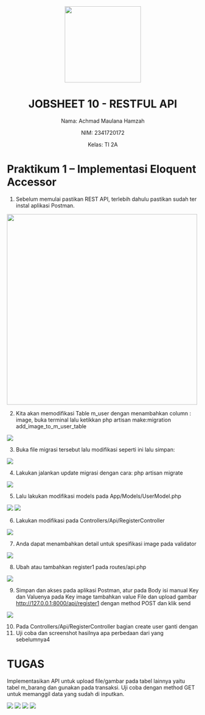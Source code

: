 <div style="text-align: center;">
  <img src="image/LogoPolinema.jpg" width="200">
</div>

<h1 style="text-align: center;">JOBSHEET 10 - RESTFUL API</h1>

<p style="text-align: center;">Nama: Achmad Maulana Hamzah</p>
<p style="text-align: center;">NIM: 2341720172</p>
<p style="text-align: center;">Kelas: TI 2A</p>

# Praktikum 1 – Implementasi Eloquent Accessor
1. Sebelum memulai pastikan REST API, terlebih dahulu pastikan sudah ter instal aplikasi
Postman.

<img src="image/p1.1.png" width="500">

2. Kita akan memodifikasi Table m_user dengan menambahkan column : image, buka
terminal lalu ketikkan
php artisan make:migration add_image_to_m_user_table

<img src="image/p1.2.png">

3. Buka file migrasi tersebut lalu modifikasi seperti ini lalu simpan:

<img src="image/p1.3.png">

4. Lakukan jalankan update migrasi dengan cara:
php artisan migrate

<img src="image/p1.4.png">

5. Lalu lakukan modifikasi models pada App/Models/UserModel.php

<img src="image/p1.5-1.png">

<img src="image/p1.5-2.png">

6. Lakukan modifikasi pada Controllers/Api/RegisterController

<img src="image/p1.6.png">

7. Anda dapat menambahkan detail untuk spesifikasi image pada validator

<img src="image/p1.7.png">

8. Ubah atau tambahkan register1 pada routes/api.php

<img src="image/p1.8.png">

9. Simpan dan akses pada aplikasi Postman, atur pada Body isi manual Key dan Valuenya
pada Key image tambahkan value File dan upload gambar
http://127.0.0.1:8000/api/register1 dengan method POST dan klik send

<img src="image/p1.9.png">

10. Pada Controllers/Api/RegisterController bagian create user ganti dengan
11. Uji coba dan screenshot hasilnya apa perbedaan dari yang sebelumnya4

# TUGAS
Implementasikan API untuk upload file/gambar pada tabel lainnya yaitu tabel m_barang dan
gunakan pada transaksi. Uji coba dengan method GET untuk memanggil data yang sudah di
inputkan.

<img src="image/t1.1.png">

<img src="image/t1.2.png">

<img src="image/t1.3.png">

<img src="image/t1.4.png">